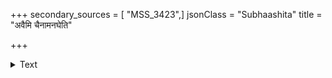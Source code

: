 +++
secondary_sources = [ "MSS_3423",]
jsonClass = "Subhaashita"
title = "अवैमि चैनामनघेति"

+++

<details><summary>Text</summary>

अवैमि चैनामनघेति किं तु लोकापवादो बलवान् मतो मे।  
छाया हि भूमेः शशिनो मलत्वे- नारोपिता शुद्धिमतः प्रजाभिः॥
</details>
